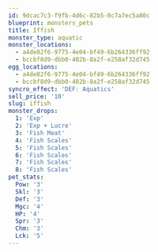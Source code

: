 ```yaml
---
id: 9dcac7c3-f9fb-4d6c-82b5-0c7a7ec5a80c
blueprint: monsters_pets
title: Iffish
monster_type: aquatic
monster_locations:
  - a4de82f6-9775-4e04-bf49-6b264336ff92
  - bccbf8d9-dbb0-402b-8a2f-e258af32d745
egg_locations:
  - a4de82f6-9775-4e04-bf49-6b264336ff92
  - bccbf8d9-dbb0-402b-8a2f-e258af32d745
syncro_effect: 'DEF: Aquatics'
sell_price: '10'
slug: iffish
monster_drops:
  1: 'Exp'
  2: 'Exp + Lucre'
  3: 'Fish Meat'
  4: 'Fish Scales'
  5: 'Fish Scales'
  6: 'Fish Scales'
  7: 'Fish Scales'
  8: 'Fish Scales'
pet_stats:
  Pow: '3'
  Skl: '3'
  Def: '3'
  Mgc: '4'
  HP: '4'
  Spr: '3'
  Chm: '3'
  Lck: '5'
---
```

